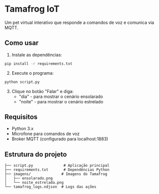 # Tamafrog IoT

Um pet virtual interativo que responde a comandos de voz e comunica via MQTT.

## Como usar

1. Instale as dependências:

```bash
pip install -r requirements.txt
```

2. Execute o programa:

```bash
python script.py
```

3. Clique no botão "Falar" e diga:
   - "dia" - para mostrar o cenário ensolarado
   - "noite" - para mostrar o cenário estrelado

## Requisitos

- Python 3.x
- Microfone para comandos de voz
- Broker MQTT (configurado para localhost:1883)

## Estrutura do projeto

```
├── script.py              # Aplicação principal
├── requirements.txt       # Dependências Python
├── imagens/              # Imagens do Tamafrog
│   ├── ensolarado.png
│   └── noite_estrelada.png
└── tamafrog_logs.ndjson  # Logs das ações
```
